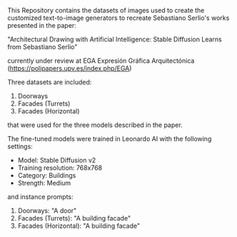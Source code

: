 This Repository contains the datasets of images used to create the customized text-to-image generators to recreate Sebastiano Serlio's works presented in the paper: 

"Architectural Drawing with Artificial Intelligence: Stable Diffusion Learns from Sebastiano Serlio"

currently under review at EGA Expresión Gráfica Arquitectónica (https://polipapers.upv.es/index.php/EGA)

Three datasets are included:

1) Doorways
2) Facades (Turrets)
3) Facades (Horizontal)

that were used for the three models described in the paper.

The fine-tuned models were trained in Leonardo AI with the following settings:

- Model: Stable Diffusion v2
- Training resolution: 768x768
- Category: Buildings
- Strength: Medium


and instance prompts:

1) Doorways: "A door"
2) Facades (Turrets): "A building facade" 
3) Facades (Horizontal): "A building facade"
